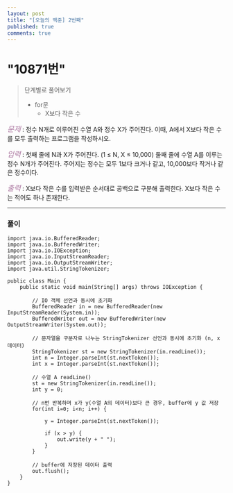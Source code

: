 ```yaml
---
layout: post
title: "[오늘의 백준] 2번째"
published: true
comments: true
---
```


# "10871번"

> 단계별로 풀어보기
>
> - for문
>   - X보다 작은 수

<span style="color:#aa759f; font-size:larger;">_문제_</span> : 정수 N개로 이루어진 수열 A와 정수 X가 주어진다. 이때, A에서 X보다 작은 수를 모두 출력하는 프로그램을 작성하시오.

<span style="color:#aa759f; font-size:larger;">_입력_</span> : 첫째 줄에 N과 X가 주어진다. (1 ≤ N, X ≤ 10,000) 둘째 줄에 수열 A를 이루는 정수 N개가 주어진다. 주어지는 정수는 모두 1보다 크거나 같고, 10,000보다 작거나 같은 정수이다.

<span style="color:#aa759f; font-size:larger;">_출력_</span> : X보다 작은 수를 입력받은 순서대로 공백으로 구분해 출력한다. X보다 작은 수는 적어도 하나 존재한다.

---

### 풀이

```
import java.io.BufferedReader;
import java.io.BufferedWriter;
import java.io.IOException;
import java.io.InputStreamReader;
import java.io.OutputStreamWriter;
import java.util.StringTokenizer;

public class Main {
	public static void main(String[] args) throws IOException {

		// IO 객체 선언과 동시에 초기화
		BufferedReader in = new BufferedReader(new InputStreamReader(System.in));
		BufferedWriter out = new BufferedWriter(new OutputStreamWriter(System.out));

		// 문자열을 구분자로 나누는 StringTokenizer 선언과 동시에 초기화 (n, x 데이터)
		StringTokenizer st = new StringTokenizer(in.readLine());
		int n = Integer.parseInt(st.nextToken());
		int x = Integer.parseInt(st.nextToken());

		// 수열 A readLine()
		st = new StringTokenizer(in.readLine());
		int y = 0;

		// n번 반복하며 x가 y(수열 A의 데이터)보다 큰 경우, buffer에 y 값 저장
		for(int i=0; i<n; i++) {

			y = Integer.parseInt(st.nextToken());

			if (x > y) {
				out.write(y + " ");
			}
		}

		// buffer에 저장된 데이터 출력
		out.flush();
	}
}
```
